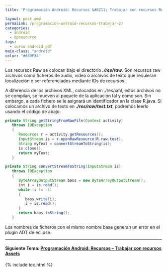 ```yaml
---
title: 'Programación Android: Recursos &#8211; Trabajar con recursos RAW'

layout: post.amp
permalink: /programacion-android-recursos-trabajar-2/
categories:
  - android
  - opensource
tags:
  - curso android pdf
main-class: "android"
color: "#689F38"
---
```

<amp-img on="tap:lightbox1" role="button" tabindex="0" layout="responsive" id="logo" name="droid" class="icono" width="128px" height="128px" />

Los recursos Raw se colocan bajo el directorio ***./res/raw***. Son recursos raw archivos como ficheros de audio, vídeo o archivos de texto que requieran localización o ser referenciados mediante IDs de recursos.

A diferencia de los archivos XML, colocados en ./res/xml, estos archivos no se compilan, se mueven al paquete de la aplicación tal y como son. Sin embargo, a cada fichero se le asignará un identificador en la clase R.java. Si colocamos un archivo de texto en ***./res/raw/test.txt***, podremos leerlo usando el código de abajo:


<!--ad-->

```java
private String getStringFromRawFile(Context activity)
   throws IOException
   {
      Resources r = activity.getResources();
      InputStream is = r.openRawResource(R.raw.test);
      String myText = convertStreamToString(is);
      is.close();
      return myText;
   }

private String convertStreamToString(InputStream is)
   throws IOException
   {
      ByteArrayOutputStream baos = new ByteArrayOutputStream();
      int i = is.read();
      while (i != -1)
      {
         baos.write(i);
         i = is.read();
      }
      return baos.toString();
   }

```

<p class="alert">
  Los nombres de ficheros con el mismo nombre base generan un error en el plugin ADT de eclipse.
</p>

* * *

#### Siguiente Tema: [Programación Android: Recursos &#8211; Trabajar con recursos Assets][1] 





 [1]: /programacion-android-recursos-trabajar_04/

{% include toc.html %}
